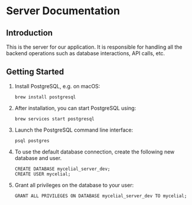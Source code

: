 # Server Documentation

## Introduction

This is the server for our application. It is responsible for handling all the backend operations such as database interactions, API calls, etc.

## Getting Started

1. Install PostgreSQL, e.g. on macOS:
    ```
    brew install postgresql
    ```
1. After installation, you can start PostgreSQL using:
    ```
    brew services start postgresql
    ```
1. Launch the PostgreSQL command line interface:
    ```
    psql postgres
    ```
1. To use the default database connection, create the following new database and user.
    ```
    CREATE DATABASE mycelial_server_dev;
    CREATE USER mycelial;
    ```
1. Grant all privileges on the database to your user:
    ```
    GRANT ALL PRIVILEGES ON DATABASE mycelial_server_dev TO mycelial;
    ```
